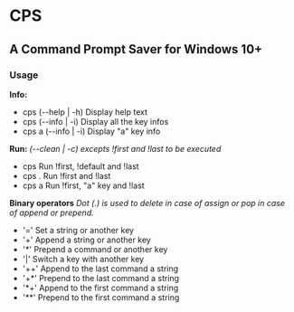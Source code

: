 # CPS
## A Command Prompt Saver for Windows 10+

### Usage
**Info:**
- cps (--help | -h)     Display help text
- cps (--info | -i)     Display all the key infos
- cps a (--info | -i)   Display "a" key info

**Run:**
*(--clean | -c) excepts !first and !last to be executed*
- cps                   Run !first, !default and !last
- cps .                 Run !first and !last
- cps a                 Run !first, "a" key and !last

**Binary operators**
*Dot (.) is used to delete in case of assign or pop in case of append or prepend.*
- '='     Set a string or another key
- '+'    Append a string or another key
- '*'     Prepend a command or another key
- '|'     Switch a key with another key
- '++'    Append to the last command a string
- '+*'    Prepend to the last command a string
- '*+'    Append to the first command a string
- '**'    Prepend to the first command a string